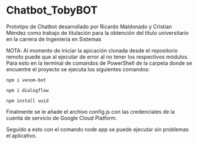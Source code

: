 # Chatbot_TobyBOT
Prototipo de Chatbot desarrollado por Ricardo Maldonado y Cristian Méndez como trabajo de titulación para la obtención del título universitario en la carrera de Ingeniería en Sistemas

NOTA:
Al momento de iniciar la apicación clonada desde el repositorio remoto puede que al ejecutar de error al no tener los respectivos módulos. Para esto en la terminal de comandos de PowerShell de la carpeta donde se encuentre el proyecto se ejecuta los siguientes comandos:

    npm i venom-bot
    
    npm i dialogflow
    
    npm install uuid
    
    
Finalmente se le añade el archivo config.js con las credenciales de la cuenta de servicio de Google Cloud Platform.

Seguido a esto con el comando node app se puede ejecutar sin problemas el aplicativo.
